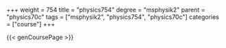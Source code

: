 +++
weight = 754
title = "physics754"
degree = "msphysik2"
parent = "physics70c"
tags = ["msphysik2", "physics754", "physics70c"]
categories = ["course"]
+++

{{< genCoursePage >}}
